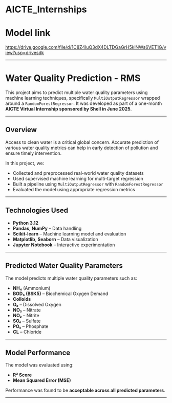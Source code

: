 # AICTE_Internships
# **Model link** 
https://drive.google.com/file/d/1C8Z4luQ3dX4DLTDGaGrH5klNWs6VET1G/view?usp=drivesdk

---

# **Water Quality Prediction - RMS**

This project aims to predict multiple water quality parameters using machine learning techniques, specifically `MultiOutputRegressor` wrapped around a `RandomForestRegressor`. It was developed as part of a one-month **AICTE Virtual Internship sponsored by Shell in June 2025**.

---

## **Overview**

Access to clean water is a critical global concern. Accurate prediction of various water quality metrics can help in early detection of pollution and ensure timely intervention.

In this project, we:

- Collected and preprocessed real-world water quality datasets  
- Used supervised machine learning for multi-target regression  
- Built a pipeline using `MultiOutputRegressor` with `RandomForestRegressor`  
- Evaluated the model using appropriate regression metrics  

---

## **Technologies Used**

- **Python 3.12**
- **Pandas**, **NumPy** – Data handling  
- **Scikit-learn** – Machine learning model and evaluation  
- **Matplotlib**, **Seaborn** – Data visualization  
- **Jupyter Notebook** – Interactive experimentation  

---

## **Predicted Water Quality Parameters**

The model predicts multiple water quality parameters such as:

- **NH₄** (Ammonium)  
- **BOD₅ (BSK5)** – Biochemical Oxygen Demand  
- **Colloids**  
- **O₂** – Dissolved Oxygen  
- **NO₃** – Nitrate  
- **NO₂** – Nitrite  
- **SO₄** – Sulfate  
- **PO₄** – Phosphate  
- **CL** – Chloride  

---

## **Model Performance**

The model was evaluated using:

- **R² Score**  
- **Mean Squared Error (MSE)**  

Performance was found to be **acceptable across all predicted parameters**.

---

